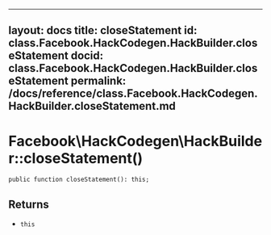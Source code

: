 
***

layout: docs
title: closeStatement
id: class.Facebook.HackCodegen.HackBuilder.closeStatement
docid: class.Facebook.HackCodegen.HackBuilder.closeStatement
permalink: /docs/reference/class.Facebook.HackCodegen.HackBuilder.closeStatement.md
---







# Facebook\\HackCodegen\\HackBuilder::closeStatement()




``` Hack
public function closeStatement(): this;
```




## Returns




- ` this `